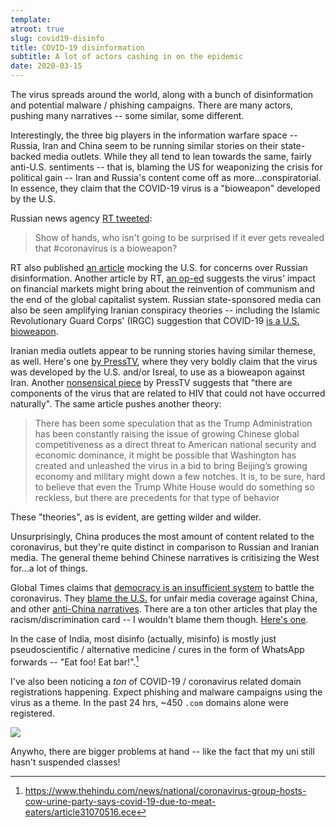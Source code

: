 ```yaml
---
template:
atroot: true
slug: covid19-disinfo
title: COVID-19 disinformation
subtitle: A lot of actors cashing in on the epidemic
date: 2020-03-15
---
```


The virus spreads around the world, along with a bunch of disinformation
and potential malware / phishing campaigns. There are many actors,
pushing many narratives -- some similar, some different. 

Interestingly, the three big players in the information warfare
space -- Russia, Iran and China seem to be running similar stories on
their state-backed media outlets. While they all tend to lean towards
the same, fairly anti-U.S. sentiments -- that is, blaming the US for
weaponizing the crisis for political gain -- Iran and Russia's content
come off as more...conspiratorial.
In essence, they claim that the COVID-19 virus is a "bioweapon"
developed by the U.S.

Russian news agency 
[RT tweeted](https://twitter.com/RT_com/status/1233187558793924608):

> Show of hands, who isn't going to be surprised if it ever gets 
> revealed that #coronavirus is a bioweapon?

RT also published 
[an article](https://www.rt.com/usa/481485-coronavirus-russia-state-department/)
mocking the U.S. for concerns over Russian disinformation.
Another article by RT, 
[an op-ed](https://www.rt.com/op-ed/481831-coronavirus-kill-bill-capitalism-communism/)
suggests the virus' impact on financial markets might bring about the
reinvention of communism and the end of the global capitalist system.
Russian state-sponsored media can also be seen amplifying Iranian
conspiracy theories -- including the Islamic Revolutionary Guard Corps'
(IRGC) suggestion that COVID-19 
[is a U.S. bioweapon](https://www.rt.com/news/482405-iran-coronavirus-us-biological-weapon/).

Iranian media outlets appear to be running stories having similar
themese, as well. Here's one 
[by PressTV](https://www.presstv.com/Detail/2020/03/05/620217/US-coronavirus-James-Henry-Fetzer), 
where they very boldly claim that the virus was developed by 
the U.S. and/or Isreal, to use as a bioweapon against Iran. Another
[nonsensical piece](https://www.presstv.com/Detail/2020/03/05/620213/Coronavirus-was-produced-in-a-laboratory)
by PressTV suggests that 
"there are components of the virus that are related to HIV that could not have occurred naturally".
The same article pushes another theory:

> There has been some speculation that as the Trump Administration has
> been constantly raising the issue of growing Chinese global
> competitiveness as a direct threat to American national security and
> economic dominance, it might be possible that Washington has created
> and unleashed the virus in a bid to bring Beijing’s growing economy
> and military might down a few notches. It is, to be sure, hard to
> believe that even the Trump White House would do something so
> reckless, but there are precedents for that type of behavior

These "theories", as is evident, are getting wilder and wilder.

Unsurprisingly, China produces the most amount of content related to the
coronavirus, but they're quite distinct in comparison to Russian and
Iranian media. The general theme behind Chinese narratives is
critisizing the West for...a lot of things.

Global Times claims that 
[democracy is an insufficient system](http://www.globaltimes.cn/content/1178494.shtml)
to battle the coronavirus. They [blame the U.S.](http://www.globaltimes.cn/content/1178494.shtml)
for unfair media coverage against China, and other [anti-China
narratives](http://www.globaltimes.cn/content/1180630.shtml).
There are a ton other articles that play the racism/discrimination
card -- I wouldn't blame them though. [Here's one](http://www.globaltimes.cn/content/1178465.shtml).

In the case of India, most disinfo (actually, misinfo) is mostly just
pseudoscientific / alternative medicine / cures in the form of WhatsApp
forwards -- "Eat foo! Eat bar!".[^cowpiss]

[^cowpiss]: https://www.thehindu.com/news/national/coronavirus-group-hosts-cow-urine-party-says-covid-19-due-to-meat-eaters/article31070516.ece

I've also been noticing a _ton_ of COVID-19 / coronavirus related domain
registrations happening. Expect phishing and malware campaigns using the
virus as a theme. In the past 24 hrs, ~450 `.com` domains alone were
registered.

![](https://cdn.icyphox.sh/SgswL.png)

Anywho, there are bigger problems at hand -- like the fact that my uni
still hasn't suspended classes!
